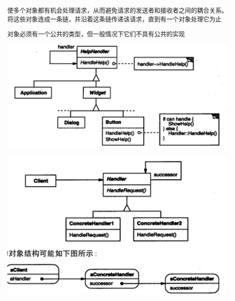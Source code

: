使多个对象都有机会处理请求，从而避免请求的发送者和接收者之间的耦合关系。将这些对象连成一条链，并沿着这条链传递该请求，直到有一个对象处理它为止

对象必须有一个公共的类型，但一般情况下它们不具有公共的实现

![image-20200228092615578](image-20200228092615578.png)

![image-20200228092757967](image-20200228092757967.png)

